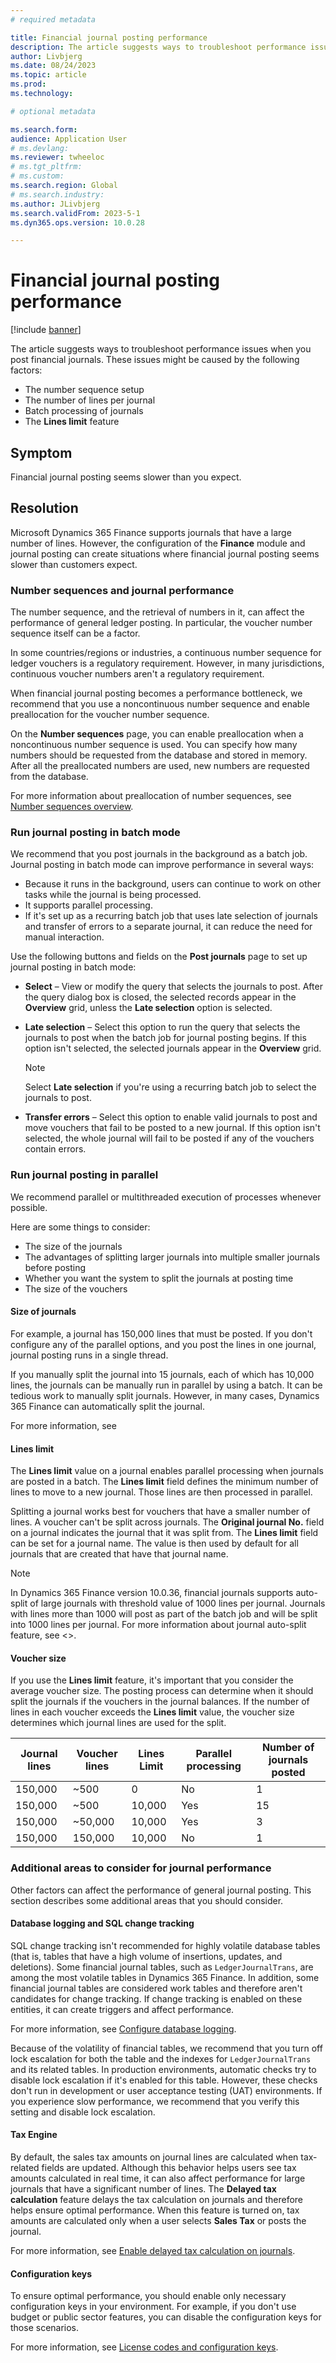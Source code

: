 ```yaml
---
# required metadata

title: Financial journal posting performance 
description: The article suggests ways to troubleshoot performance issues when you post financial journals. For example, you can adjust the number sequence setup and limit journal lines.
author: Livbjerg
ms.date: 08/24/2023
ms.topic: article
ms.prod: 
ms.technology: 

# optional metadata

ms.search.form: 
audience: Application User
# ms.devlang: 
ms.reviewer: twheeloc
# ms.tgt_pltfrm: 
# ms.custom: 
ms.search.region: Global 
# ms.search.industry: 
ms.author: JLivbjerg
ms.search.validFrom: 2023-5-1
ms.dyn365.ops.version: 10.0.28

---
```


# Financial journal posting performance

[!include [banner](../includes/banner.md)]

The article suggests ways to troubleshoot performance issues when you post financial journals. These issues might be caused by the following factors:

- The number sequence setup
- The number of lines per journal
- Batch processing of journals
- The **Lines limit** feature

## Symptom

Financial journal posting seems slower than you expect.

## Resolution

Microsoft Dynamics 365 Finance supports journals that have a large number of lines. However, the configuration of the **Finance** module and journal posting can create situations where financial journal posting seems slower than customers expect.

### Number sequences and journal performance

The number sequence, and the retrieval of numbers in it, can affect the performance of general ledger posting. In particular, the voucher number sequence itself can be a factor.

In some countries/regions or industries, a continuous number sequence for ledger vouchers is a regulatory requirement. However, in many jurisdictions, continuous voucher numbers aren't a regulatory requirement.

When financial journal posting becomes a performance bottleneck, we recommend that you use a noncontinuous number sequence and enable preallocation for the voucher number sequence.

On the **Number sequences** page, you can enable preallocation when a noncontinuous number sequence is used. You can specify how many numbers should be requested from the database and stored in memory. After all the preallocated numbers are used, new numbers are requested from the database.

For more information about preallocation of number sequences, see [Number sequences overview](../../fin-ops-core/fin-ops/organization-administration/number-sequence-overview.md?context=/dynamics365/context/finance).

### Run journal posting in batch mode

We recommend that you post journals in the background as a batch job. Journal posting in batch mode can improve performance in several ways:

- Because it runs in the background, users can continue to work on other tasks while the journal is being processed.
- It supports parallel processing.
- If it's set up as a recurring batch job that uses late selection of journals and transfer of errors to a separate journal, it can reduce the need for manual interaction.

Use the following buttons and fields on the **Post journals** page to set up journal posting in batch mode:

- **Select** – View or modify the query that selects the journals to post. After the query dialog box is closed, the selected records appear in the **Overview** grid, unless the **Late selection** option is selected.
- **Late selection** – Select this option to run the query that selects the journals to post when the batch job for journal posting begins. If this option isn't selected, the selected journals appear in the **Overview** grid.

    > [!NOTE]
    > Select **Late selection** if you're using a recurring batch job to select the journals to post.

- **Transfer errors** – Select this option to enable valid journals to post and move vouchers that fail to be posted to a new journal. If this option isn't selected, the whole journal will fail to be posted if any of the vouchers contain errors.

### Run journal posting in parallel

We recommend parallel or multithreaded execution of processes whenever possible.

Here are some things to consider:

- The size of the journals
- The advantages of splitting larger journals into multiple smaller journals before posting
- Whether you want the system to split the journals at posting time
- The size of the vouchers

#### Size of journals

For example, a journal has 150,000 lines that must be posted. If you don't configure any of the parallel options, and you post the lines in one journal, journal posting runs in a single thread.

If you manually split the journal into 15 journals, each of which has 10,000 lines, the journals can be manually run in parallel by using a batch. It can be tedious work to manually split journals. However, in many cases, Dynamics 365 Finance can automatically split the journal.

For more information, see 

#### Lines limit

The **Lines limit** value on a journal enables parallel processing when journals are posted in a batch. The **Lines limit** field defines the minimum number of lines to move to a new journal. Those lines are then processed in parallel.

Splitting a journal works best for vouchers that have a smaller number of lines. A voucher can't be split across journals. The **Original journal No.** field on a journal indicates the journal that it was split from. The **Lines limit** field can be set for a journal name. The value is then used by default for all journals that are created that have that journal name.

> [!NOTE]
> In Dynamics 365 Finance version 10.0.36, financial journals supports auto-split of large journals with threshold value of 1000 lines per journal. Journals with lines more than 1000 will post as part of the batch job and will be split into 1000 lines per journal. For more information about journal auto-split feature, see <<link of the new documentation about Auto-split of large financial journals >>.   

#### Voucher size

If you use the **Lines limit** feature, it's important that you consider the average voucher size. The posting process can determine when it should split the journals if the vouchers in the journal balances. If the number of lines in each voucher exceeds the **Lines limit** value, the voucher size determines which journal lines are used for the split.

| Journal lines | Voucher lines | Lines Limit | Parallel processing | Number of journals posted |
|---------------|---------------|-------------|---------------------|---------------------------|
| 150,000       | ~500          | 0           | No                  | 1                         |
| 150,000       | ~500          | 10,000      | Yes                 | 15                        |
| 150,000       | ~50,000       | 10,000      | Yes                 | 3                         |
| 150,000       | 150,000       | 10,000      | No                  | 1                         |

### Additional areas to consider for journal performance

Other factors can affect the performance of general journal posting. This section describes some additional areas that you should consider.

#### Database logging and SQL change tracking

SQL change tracking isn't recommended for highly volatile database tables (that is, tables that have a high volume of insertions, updates, and deletions). Some financial journal tables, such as `LedgerJournalTrans`, are among the most volatile tables in Dynamics 365 Finance. In addition, some financial journal tables are considered work tables and therefore aren't candidates for change tracking. If change tracking is enabled on these entities, it can create triggers and affect performance.

For more information, see [Configure database logging](../../fin-ops-core/dev-itpro/sysadmin/configure-manage-database-log.md).

Because of the volatility of financial tables, we recommend that you turn off lock escalation for both the table and the indexes for `LedgerJournalTrans` and its related tables. In production environments, automatic checks try to disable lock escalation if it's enabled for this table. However, these checks don't run in development or user acceptance testing (UAT) environments. If you experience slow performance, we recommend that you verify this setting and disable lock escalation.

#### Tax Engine

By default, the sales tax amounts on journal lines are calculated when tax-related fields are updated. Although this behavior helps users see tax amounts calculated in real time, it can also affect performance for large journals that have a significant number of lines. The **Delayed tax calculation** feature delays the tax calculation on journals and therefore helps ensure optimal performance. When this feature is turned on, tax amounts are calculated only when a user selects **Sales Tax** or posts the journal.

For more information, see [Enable delayed tax calculation on journals](../../finance/general-ledger/enable-delayed-tax-calculation.md).

#### Configuration keys

To ensure optimal performance, you should enable only necessary configuration keys in your environment. For example, if you don't use budget or public sector features, you can disable the configuration keys for those scenarios.

For more information, see [License codes and configuration keys](../../fin-ops-core/dev-itpro/sysadmin/license-codes-configuration-keys-report.md).

